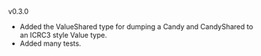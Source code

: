 v0.3.0

- Added the ValueShared type for dumping a Candy and CandyShared to an ICRC3 style Value type.
- Added many tests.